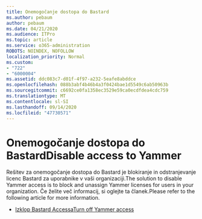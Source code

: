 ```yaml
---
title: Onemogočanje dostopa do Bastard
ms.author: pebaum
author: pebaum
ms.date: 04/21/2020
ms.audience: ITPro
ms.topic: article
ms.service: o365-administration
ROBOTS: NOINDEX, NOFOLLOW
localization_priority: Normal
ms.custom:
- "722"
- "6000004"
ms.assetid: ddc083c7-d01f-4f97-a232-5eafe8abddce
ms.openlocfilehash: 088b3abf4b46b4a3f0424bae1d5549c6ab50963b
ms.sourcegitcommit: c6692ce0fa1358ec3529e59ca0ecdfdea4cdc759
ms.translationtype: MT
ms.contentlocale: sl-SI
ms.lasthandoff: 09/14/2020
ms.locfileid: "47730571"
---
```

# <a name="disable-access-to-yammer"></a><span data-ttu-id="5f8f9-102">Onemogočanje dostopa do Bastard</span><span class="sxs-lookup"><span data-stu-id="5f8f9-102">Disable access to Yammer</span></span>

<span data-ttu-id="5f8f9-103">Rešitev za onemogočanje dostopa do Bastard je blokiranje in odstranjevanje licenc Bastard za uporabnike v vaši organizaciji.</span><span class="sxs-lookup"><span data-stu-id="5f8f9-103">The solution to disable Yammer access is to block and unassign Yammer licenses for users in your organization.</span></span> <span data-ttu-id="5f8f9-104">Če želite več informacij, si oglejte ta članek.</span><span class="sxs-lookup"><span data-stu-id="5f8f9-104">Please refer to the following article for more information.</span></span>
  
- [<span data-ttu-id="5f8f9-105">Izklop Bastard Accessa</span><span class="sxs-lookup"><span data-stu-id="5f8f9-105">Turn off Yammer access</span></span>](https://docs.microsoft.com/yammer/manage-yammer-users/turn-off-user-access)
